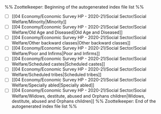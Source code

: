 %% Zoottelkeeper: Beginning of the autogenerated index file list  %%
- [ ]  [[04 Economy/Economic Survey HP - 2020-21/Social Sector/Social Welfare/Minority|Minority]]
- [ ]  [[04 Economy/Economic Survey HP - 2020-21/Social Sector/Social Welfare/Old Age and Diseased|Old Age and Diseased]]
- [ ]  [[04 Economy/Economic Survey HP - 2020-21/Social Sector/Social Welfare/Other backward classes|Other backward classes]]
- [ ]  [[04 Economy/Economic Survey HP - 2020-21/Social Sector/Social Welfare/Poor and Infirms|Poor and Infirms]]
- [ ]  [[04 Economy/Economic Survey HP - 2020-21/Social Sector/Social Welfare/Scheduled castes|Scheduled castes]]
- [ ]  [[04 Economy/Economic Survey HP - 2020-21/Social Sector/Social Welfare/Scheduled tribes|Scheduled tribes]]
- [ ]  [[04 Economy/Economic Survey HP - 2020-21/Social Sector/Social Welfare/Specially abled|Specially abled]]
- [ ]  [[04 Economy/Economic Survey HP - 2020-21/Social Sector/Social Welfare/Widows, destitute, abused and Orphans children|Widows, destitute, abused and Orphans children]]
%% Zoottelkeeper: End of the autogenerated index file list  %%
